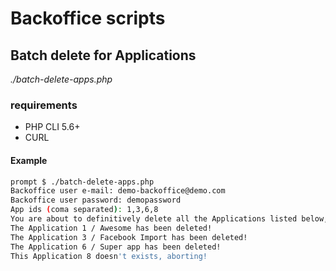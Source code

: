 # Backoffice scripts

## Batch delete for Applications

*./batch-delete-apps.php*

### requirements

- PHP CLI 5.6+
- CURL

#### Example

```bash
prompt $ ./batch-delete-apps.php 
Backoffice user e-mail: demo-backoffice@demo.com
Backoffice user password: demopassword
App ids (coma separated): 1,3,6,8
You are about to definitively delete all the Applications listed below, are you sure? (Y/n): Y
The Application 1 / Awesome has been deleted!
The Application 3 / Facebook Import has been deleted!
The Application 6 / Super app has been deleted!
This Application 8 doesn't exists, aborting!
```

